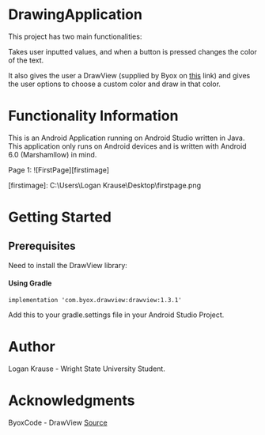 # DrawingApplication

This project has two main functionalities: 

Takes user inputted values, and when a button is pressed changes the color of the text. 

It also gives the user a DrawView (supplied by Byox on <a href="https://github.com/ByoxCode/DrawView">this</a> link) and gives the user options to choose a custom color and draw in that color.

# Functionality Information
This is an Android Application running on Android Studio written in Java. This application only runs on Android devices and is written with Android 6.0 (Marshamllow) in mind.

Page 1: 
![FirstPage][firstimage]

[firstimage]: C:\Users\Logan Krause\Desktop\firstpage.png

# Getting Started

<h2>Prerequisites</h2>
Need to install the DrawView library:

<h4>Using Gradle</h4>

```
implementation 'com.byox.drawview:drawview:1.3.1'
```
Add this to your gradle.settings file in your Android Studio Project.

# Author
Logan Krause - Wright State University Student.

# Acknowledgments 
ByoxCode - DrawView <a href="https://github.com/ByoxCode/DrawView">Source</a>
